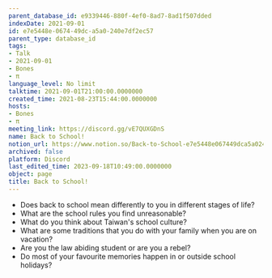 ```yaml
---
parent_database_id: e9339446-880f-4ef0-8ad7-8ad1f507dded
indexDate: 2021-09-01
id: e7e5448e-0674-49dc-a5a0-240e7df2ec57
parent_type: database_id
tags:
- Talk
- 2021-09-01
- Bones
- π
language_level: No limit
talktime: 2021-09-01T21:00:00.0000000
created_time: 2021-08-23T15:44:00.0000000
hosts:
- Bones
- π
meeting_link: https://discord.gg/vE7QUXGDnS
name: Back to School!
notion_url: https://www.notion.so/Back-to-School-e7e5448e067449dca5a0240e7df2ec57
archived: false
platform: Discord
last_edited_time: 2023-09-18T10:49:00.0000000
object: page
title: Back to School!
---
```


   - Does back to school mean differently to you in different stages of life?
   - What are the school rules you find unreasonable?
   - What do you think about Taiwan's school culture?
   - What are some traditions that you do with your family when you are on vacation?
   - Are you the law abiding student or are you a rebel?
   - Do most of your favourite memories happen in or outside school holidays?








